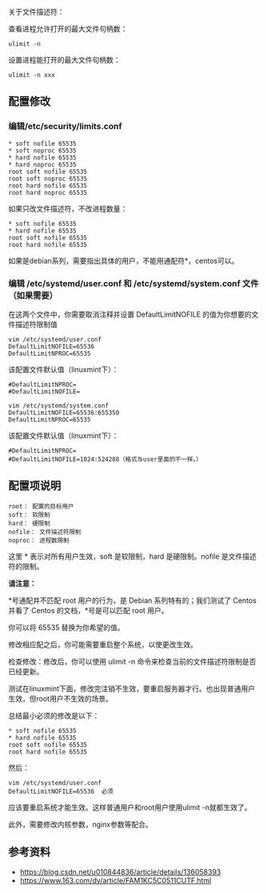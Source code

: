 关于文件描述符：

查看进程允许打开的最大文件句柄数：
```
ulimit -n
```

设置进程能打开的最大文件句柄数：
```
ulimit -n xxx
```

## 配置修改
### 编辑/etc/security/limits.conf

```
* soft nofile 65535
* soft noproc 65535
* hard nofile 65535
* hard noproc 65535
root soft nofile 65535
root soft noproc 65535
root hard nofile 65535
root hard noproc 65535
```

如果只改文件描述符，不改进程数量：

```
* soft nofile 65535
* hard nofile 65535
root soft nofile 65535
root hard nofile 65535
```

如果是debian系列，需要指出具体的用户，不能用通配符*，centos可以。

### 编辑 /etc/systemd/user.conf 和 /etc/systemd/system.conf 文件（如果需要）
在这两个文件中，你需要取消注释并设置 DefaultLimitNOFILE 的值为你想要的文件描述符限制值

```
vim /etc/systemd/user.conf 
DefaultLimitNOFILE=65536
DefaultLimitNPROC=65535
```

该配置文件默认值（linuxmint下）：

```
#DefaultLimitNPROC=
#DefaultLimitNOFILE=
```

```
vim /etc/systemd/system.conf
DefaultLimitNOFILE=65536:655350
DefaultLimitNPROC=65535
```

该配置文件默认值（linuxmint下）：

```
#DefaultLimitNPROC=
#DefaultLimitNOFILE=1024:524288（格式与user里面的不一样。）
```

## 配置项说明
```
root： 配置的目标用户
soft： 软限制
hard： 硬限制
nofile： 文件描述符限制
noproc： 进程数限制
```

这里 * 表示对所有用户生效，soft 是软限制，hard 是硬限制。nofile 是文件描述符的限制。

**请注意：**

*号通配并不匹配 root 用户的行为，是 Debian 系列特有的；我们测试了 Centos 并看了 Centos 的文档，*号是可以匹配 root 用户。

你可以将 65535 替换为你希望的值。

修改相应配之后，你可能需要重启整个系统，以使更改生效。

检查修改：修改后，你可以使用 ulimit -n 命令来检查当前的文件描述符限制是否已经更新。

测试在linuxmint下面，修改完注销不生效，要重启服务器才行。也出现普通用户生效，但root用户不生效的场景。

总结最小必须的修改是以下：

```
* soft nofile 65535 
* hard nofile 65535 
root soft nofile 65535
root hard nofile 65535
```

然后：

```
vim /etc/systemd/user.conf 
DefaultLimitNOFILE=65536  必须
```

应该要重启系统才能生效。这样普通用户和root用户使用ulimit -n就都生效了。

此外，需要修改内核参数，nginx参数等配合。

## 参考资料

- https://blog.csdn.net/u010844836/article/details/136058393
- https://www.163.com/dy/article/FAM1KC5C0511CUTF.html